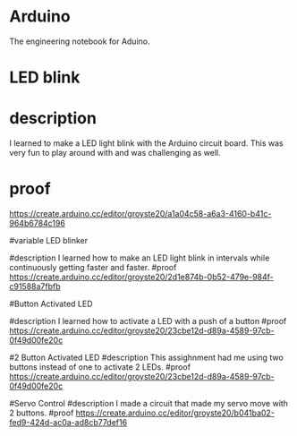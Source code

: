 # Arduino
The engineering notebook for Aduino. 

# LED blink 

# description
I learned to make a LED light blink with the Arduino circuit board. This was very fun to play around with and was challenging as well.
# proof
https://create.arduino.cc/editor/groyste20/a1a04c58-a6a3-4160-b41c-964b6784c196


#variable LED blinker


#description
I learned how to make an LED light blink in intervals while continuously getting faster and faster.
#proof
https://create.arduino.cc/editor/groyste20/2d1e874b-0b52-479e-984f-c91588a7fbfb

#Button Activated LED


#description
I learned how to activate a LED with a push of a button
#proof
https://create.arduino.cc/editor/groyste20/23cbe12d-d89a-4589-97cb-0f49d00fe20c

#2 Button Activated LED
#description
This assighnment had me using two buttons instead of one to activate 2 LEDs.
#proof
https://create.arduino.cc/editor/groyste20/23cbe12d-d89a-4589-97cb-0f49d00fe20c

#Servo Control
#description
I made a circuit that made my servo move with 2 buttons.
#proof
https://create.arduino.cc/editor/groyste20/b041ba02-fed9-424d-ac0a-ad8cb77def16
